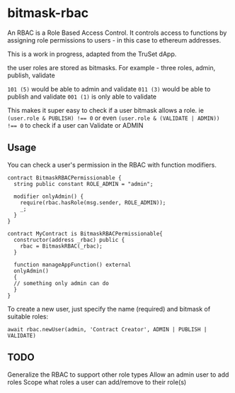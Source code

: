 # bitmask-rbac

An RBAC is a Role Based Access Control.  It controls access to functions by assigning role permissions to users - in this case to ethereum addresses.

This is a work in progress, adapted from the TruSet dApp.

the user roles are stored as bitmasks.  For example - three roles, admin, publish, validate

`101 (5)` would be able to admin and validate
`011 (3)` would be able to publish and validate
`001 (1)` is only able to validate

This makes it super easy to check if a user bitmask allows a role. ie `(user.role & PUBLISH) !== 0` or even `(user.role & (VALIDATE | ADMIN)) !== 0` to check if a user can Validate or ADMIN

## Usage

You can check a user's permission in the RBAC with function modifiers.
```
contract BitmaskRBACPermissionable {
  string public constant ROLE_ADMIN = "admin";

  modifier onlyAdmin() {
    require(rbac.hasRole(msg.sender, ROLE_ADMIN));
    _;
  }
}

contract MyContract is BitmaskRBACPermissionable{
  constructor(address _rbac) public {
    rbac = BitmaskRBAC(_rbac);
  }
   
  function manageAppFunction() external
  onlyAdmin()
  {
  // something only admin can do
  }
}
```

To create a new user, just specify the name (required) and bitmask of suitable roles:

```
await rbac.newUser(admin, 'Contract Creator', ADMIN | PUBLISH | VALIDATE)
```

## TODO

Generalize the RBAC to support other role types
Allow an admin user to add roles
Scope what roles a user can add/remove to their role(s)
